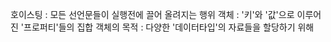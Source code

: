 호이스팅 : 모든 선언문들이 실행전에 끌어 올려지는 행위
객체 : '키'와 '값'으로 이루어진 '프로퍼티'들의 집합
객체의 목적 : 다양한 '데이터타입'의 자료들을 할당하기 위해
